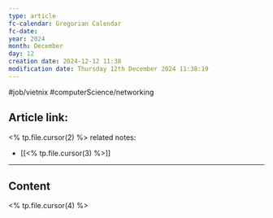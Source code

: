 ```yaml
---
type: article
fc-calendar: Gregorian Calendar
fc-date: 
year: 2024
month: December
day: 12
creation date: 2024-12-12 11:38
modification date: Thursday 12th December 2024 11:38:19
---
```


#job/vietnix #computerScience/networking 
## Article link:
<% tp.file.cursor(2) %>
related notes: 
- [[<% tp.file.cursor(3) %>]]
_____
## Content
<% tp.file.cursor(4) %>